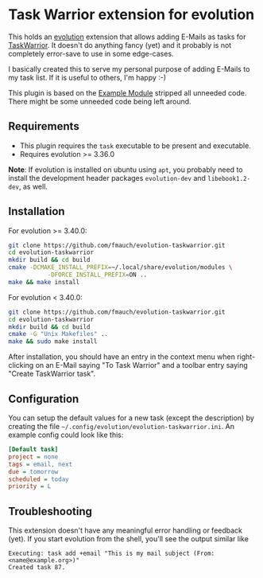 # Task Warrior extension for evolution

This holds an [evolution](https://wiki.gnome.org/Apps/Evolution) extension that allows adding
E-Mails as tasks for [TaskWarrior](https://taskwarrior.org/). It doesn't do anything fancy (yet) and
it probably is not completely error-save to use in some edge-cases.

I basically created this to serve my personal purpose of adding E-Mails to my task list. If it is
useful to others, I'm happy :-)

This plugin is based on the [Example
Module](https://wiki.gnome.org/Apps/Evolution/Extensions#Example_Module) stripped all unneeded code.
There might be some unneeded code being left around.

## Requirements
 * This plugin requires the `task` executable to be present and executable.
 * Requires evolution >= 3.36.0

**Note**: If evolution is installed on ubuntu using `apt`, you probably need to install the
development header packages `evolution-dev` and `libebook1.2-dev`, as well.

## Installation
For evolution >= 3.40.0:
```bash
git clone https://github.com/fmauch/evolution-taskwarrior.git
cd evolution-taskwarrior
mkdir build && cd build
cmake -DCMAKE_INSTALL_PREFIX=~/.local/share/evolution/modules \
           -DFORCE_INSTALL_PREFIX=ON ..
make && make install
```

For evolution < 3.40.0:
```bash
git clone https://github.com/fmauch/evolution-taskwarrior.git
cd evolution-taskwarrior
mkdir build && cd build
cmake -G "Unix Makefiles" ..
make && sudo make install
```

After installation, you should have an entry in the context menu when right-clicking on an E-Mail
saying "To Task Warrior" and a toolbar entry saying "Create TaskWarrior task".

## Configuration
You can setup the default values for a new task (except the description) by creating the file
`~/.config/evolution/evolution-taskwarrior.ini`. An example config could look like this:

```ini
[Default task]
project = none
tags = email, next
due = tomorrow
scheduled = today
priority = L
```

## Troubleshooting
This extension doesn't have any meaningful error handling or feedback (yet). If you start evolution
from the shell, you'll see the output similar like

```
Executing: task add +email "This is my mail subject (From: <name@example.org>)"
Created task 87.
```
